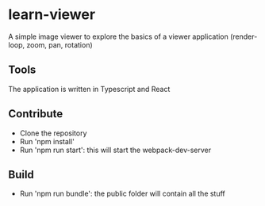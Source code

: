# learn-viewer 
A simple image viewer to explore the basics of a viewer application (render-loop, zoom, pan, rotation)

## Tools
The application is written in Typescript and React

## Contribute
*  Clone the repository
*  Run 'npm install'
*  Run 'npm run start': this will start the webpack-dev-server

## Build
*  Run 'npm run bundle': the public folder will contain all the stuff
